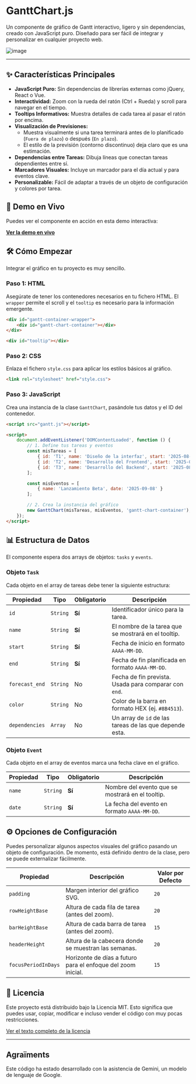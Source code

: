 # GanttChart.js

[](https://opensource.org/licenses/MIT)
[](https://www.google.com/search?q=https://github.com/TU_USUARIO/js-gantt-chart)

Un componente de gráfico de Gantt interactivo, ligero y sin dependencias, creado con JavaScript puro. Diseñado para ser fácil de integrar y personalizar en cualquier proyecto web.

![image](https://github.com/user-attachments/assets/40b44254-fe9b-40b9-a4bc-6620ecb7fe71)


-----

## ✨ Características Principales

  * **JavaScript Puro:** Sin dependencias de librerías externas como jQuery, React o Vue.
  * **Interactividad:** Zoom con la rueda del ratón (Ctrl + Rueda) y scroll para navegar en el tiempo.
  * **Tooltips Informativos:** Muestra detalles de cada tarea al pasar el ratón por encima.
  * **Visualización de Previsiones:**
      * Muestra visualmente si una tarea terminará antes de lo planificado (`Fuera de plazo`) o después (`En plazo`).
      * El estilo de la previsión (contorno discontinuo) deja claro que es una estimación.
  * **Dependencias entre Tareas:** Dibuja líneas que conectan tareas dependientes entre sí.
  * **Marcadores Visuales:** Incluye un marcador para el día actual y para eventos clave.
  * **Personalizable:** Fácil de adaptar a través de un objeto de configuración y colores por tarea.

## 🚀 Demo en Vivo

Puedes ver el componente en acción en esta demo interactiva:

**[Ver la demo en vivo](https://pereerro.github.io/js-gantt-chart/)**

## 🛠️ Cómo Empezar

Integrar el gráfico en tu proyecto es muy sencillo.

### Paso 1: HTML

Asegúrate de tener los contenedores necesarios en tu fichero HTML. El `wrapper` permite el scroll y el `tooltip` es necesario para la información emergente.

```html
<div id="gantt-container-wrapper">
    <div id="gantt-chart-container"></div>
</div>

<div id="tooltip"></div>
```

### Paso 2: CSS

Enlaza el fichero `style.css` para aplicar los estilos básicos al gráfico.

```html
<link rel="stylesheet" href="style.css">
```

### Paso 3: JavaScript

Crea una instancia de la clase `GanttChart`, pasándole tus datos y el ID del contenedor.

```html
<script src="gantt.js"></script>

<script>
    document.addEventListener('DOMContentLoaded', function () {
        // 1. Define tus tareas y eventos
        const misTareas = [
            { id: 'T1', name: 'Diseño de la interfaz', start: '2025-08-05', end: '2025-08-15', forecast_end: '2025-08-12', color: '#8B4513' },
            { id: 'T2', name: 'Desarrollo del Frontend', start: '2025-08-16', end: '2025-08-30', forecast_end: '2025-09-05', color: '#A0522D', dependencies: ['T1'] },
            { id: 'T3', name: 'Desarrollo del Backend', start: '2025-08-16', end: '2025-09-10', color: '#D2B48C', dependencies: ['T1'] }
        ];

        const misEventos = [
            { name: 'Lanzamiento Beta', date: '2025-09-08' }
        ];

        // 2. Crea la instancia del gráfico
        new GanttChart(misTareas, misEventos, 'gantt-chart-container');
    });
</script>
```

## 📊 Estructura de Datos

El componente espera dos arrays de objetos: `tasks` y `events`.

### Objeto `Task`

Cada objeto en el array de tareas debe tener la siguiente estructura:

| Propiedad        | Tipo     | Obligatorio | Descripción                                                               |
| ---------------- | -------- | ----------- | ------------------------------------------------------------------------- |
| `id`             | `String` | **Sí** | Identificador único para la tarea.                                        |
| `name`           | `String` | **Sí** | El nombre de la tarea que se mostrará en el tooltip.                      |
| `start`          | `String` | **Sí** | Fecha de inicio en formato `AAAA-MM-DD`.                                  |
| `end`            | `String` | **Sí** | Fecha de fin planificada en formato `AAAA-MM-DD`.                         |
| `forecast_end`   | `String` | No          | Fecha de fin prevista. Usada para comparar con `end`.                     |
| `color`          | `String` | No          | Color de la barra en formato HEX (ej. `#8B4513`).                         |
| `dependencies`   | `Array`  | No          | Un array de `id` de las tareas de las que depende esta.                   |

### Objeto `Event`

Cada objeto en el array de eventos marca una fecha clave en el gráfico.

| Propiedad | Tipo     | Obligatorio | Descripción                                               |
| --------- | -------- | ----------- | --------------------------------------------------------- |
| `name`    | `String` | **Sí** | Nombre del evento que se mostrará en el tooltip.          |
| `date`    | `String` | **Sí** | La fecha del evento en formato `AAAA-MM-DD`.              |

## ⚙️ Opciones de Configuración

Puedes personalizar algunos aspectos visuales del gráfico pasando un objeto de configuración. De momento, está definido dentro de la clase, pero se puede externalizar fácilmente.

| Propiedad             | Descripción                                                 | Valor por Defecto |
| --------------------- | ----------------------------------------------------------- | ----------------- |
| `padding`             | Margen interior del gráfico SVG.                            | `20`              |
| `rowHeightBase`       | Altura de cada fila de tarea (antes del zoom).              | `20`              |
| `barHeightBase`       | Altura de cada barra de tarea (antes del zoom).             | `15`              |
| `headerHeight`        | Altura de la cabecera donde se muestran las semanas.        | `20`              |
| `focusPeriodInDays`   | Horizonte de días a futuro para el enfoque del zoom inicial.| `15`              |

## 📜 Licencia

Este proyecto está distribuido bajo la Licencia MIT. Esto significa que puedes usar, copiar, modificar e incluso vender el código con muy pocas restricciones.

[Ver el texto completo de la licencia](https://www.google.com/search?q=LICENSE)

-----
## Agraïments

Este código ha estado desarrollado con la asistencia de Gemini, un modelo de lenguaje de Google.
